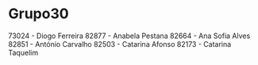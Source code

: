 # Grupo30
73024 - Diogo Ferreira
82877 - Anabela Pestana
82664 - Ana Sofia Alves
82851 - António Carvalho
82503 - Catarina Afonso
82173 - Catarina Taquelim

